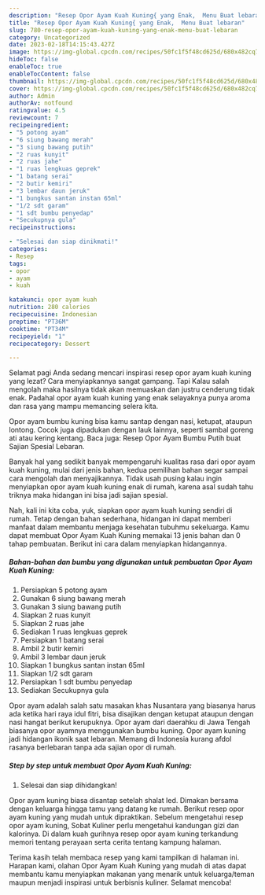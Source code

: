 ```yaml
---
description: "Resep Opor Ayam Kuah Kuning{ yang Enak,  Menu Buat lebaran"
title: "Resep Opor Ayam Kuah Kuning{ yang Enak,  Menu Buat lebaran"
slug: 780-resep-opor-ayam-kuah-kuning-yang-enak-menu-buat-lebaran
category: Uncategorized
date: 2023-02-18T14:15:43.427Z
image: https://img-global.cpcdn.com/recipes/50fc1f5f48cd625d/680x482cq70/opor-ayam-kuah-kuning-foto-resep-utama.jpg
hideToc: false
enableToc: true
enableTocContent: false
thumbnail: https://img-global.cpcdn.com/recipes/50fc1f5f48cd625d/680x482cq70/opor-ayam-kuah-kuning-foto-resep-utama.jpg
cover: https://img-global.cpcdn.com/recipes/50fc1f5f48cd625d/680x482cq70/opor-ayam-kuah-kuning-foto-resep-utama.jpg
author: Admin
authorAv: notfound
ratingvalue: 4.5
reviewcount: 7
recipeingredient:
- "5 potong ayam"
- "6 siung bawang merah"
- "3 siung bawang putih"
- "2 ruas kunyit"
- "2 ruas jahe"
- "1 ruas lengkuas geprek"
- "1 batang serai"
- "2 butir kemiri"
- "3 lembar daun jeruk"
- "1 bungkus santan instan 65ml"
- "1/2 sdt garam"
- "1 sdt bumbu penyedap"
- "Secukupnya gula"
recipeinstructions:

- "Selesai dan siap dinikmati!"
categories:
- Resep
tags:
- opor
- ayam
- kuah

katakunci: opor ayam kuah 
nutrition: 280 calories
recipecuisine: Indonesian
preptime: "PT36M"
cooktime: "PT34M"
recipeyield: "1"
recipecategory: Dessert

---
```



Selamat pagi Anda sedang mencari inspirasi resep opor ayam kuah kuning yang lezat? Cara menyiapkannya sangat gampang. Tapi Kalau salah mengolah maka hasilnya tidak akan memuaskan dan justru cenderung tidak enak. Padahal opor ayam kuah kuning yang enak selayaknya punya aroma dan rasa yang mampu memancing selera kita.


Opor ayam bumbu kuning bisa kamu santap dengan nasi, ketupat, ataupun lontong. Cocok juga dipadukan dengan lauk lainnya, seperti sambal goreng ati atau kering kentang. Baca juga: Resep Opor Ayam Bumbu Putih buat Sajian Spesial Lebaran.

Banyak hal yang sedikit banyak mempengaruhi kualitas rasa dari opor ayam kuah kuning, mulai dari jenis bahan, kedua pemilihan bahan segar sampai cara mengolah dan menyajikannya. Tidak usah pusing kalau ingin menyiapkan opor ayam kuah kuning enak di rumah, karena asal sudah tahu triknya maka hidangan ini bisa jadi sajian spesial.


Nah, kali ini kita coba, yuk, siapkan opor ayam kuah kuning sendiri di rumah. Tetap dengan bahan sederhana, hidangan ini dapat memberi manfaat dalam membantu menjaga kesehatan tubuhmu sekeluarga. Kamu dapat membuat Opor Ayam Kuah Kuning memakai 13 jenis bahan dan 0 tahap pembuatan. Berikut ini cara dalam menyiapkan hidangannya.

<!--inarticleads1-->

##### Bahan-bahan dan bumbu yang digunakan untuk pembuatan Opor Ayam Kuah Kuning:

1. Persiapkan 5 potong ayam
1. Gunakan 6 siung bawang merah
1. Gunakan 3 siung bawang putih
1. Siapkan 2 ruas kunyit
1. Siapkan 2 ruas jahe
1. Sediakan 1 ruas lengkuas geprek
1. Persiapkan 1 batang serai
1. Ambil 2 butir kemiri
1. Ambil 3 lembar daun jeruk
1. Siapkan 1 bungkus santan instan 65ml
1. Siapkan 1/2 sdt garam
1. Persiapkan 1 sdt bumbu penyedap
1. Sediakan Secukupnya gula


Opor ayam adalah salah satu masakan khas Nusantara yang biasanya harus ada ketika hari raya idul fitri, bisa disajikan dengan ketupat ataupun dengan nasi hangat berikut kerupuknya. Opor ayam dari daerahku di Jawa Tengah biasanya opor ayamnya menggunakan bumbu kuning. Opor ayam kuning jadi hidangan ikonik saat lebaran. Memang di Indonesia kurang afdol rasanya berlebaran tanpa ada sajian opor di rumah. 

<!--inarticleads2-->

##### Step by step untuk membuat Opor Ayam Kuah Kuning:


1. Selesai dan siap dihidangkan!

Opor ayam kuning biasa disantap setelah shalat Ied. Dimakan bersama dengan keluarga hingga tamu yang datang ke rumah. Berikut resep opor ayam kuning yang mudah untuk dipraktikan. Sebelum mengetahui resep opor ayam kuning, Sobat Kuliner perlu mengetahui kandungan gizi dan kalorinya. Di dalam kuah gurihnya resep opor ayam kuning terkandung memori tentang perayaan serta cerita tentang kampung halaman. 

Terima kasih telah membaca resep yang kami tampilkan di halaman ini. Harapan kami, olahan Opor Ayam Kuah Kuning yang mudah di atas dapat membantu kamu menyiapkan makanan yang menarik untuk keluarga/teman maupun menjadi inspirasi untuk berbisnis kuliner. Selamat mencoba!
